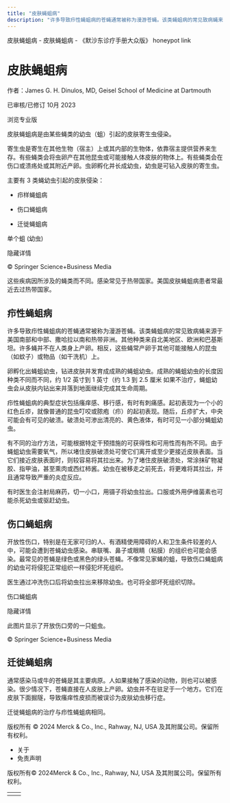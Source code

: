 ```yaml
---
title: "皮肤蝇蛆病"
description: "许多导致疖性蝇蛆病的苍蝇通常被称为漫游苍蝇。该类蝇蛆病的常见致病蝇来源于美国南部和中部、撒哈拉以南和热带非洲。其他种类来自北美地区、欧洲和巴基斯坦。许多蝇并不在人类身上产卵。相反，这些蝇常产卵于其他可能接触人的昆虫（如蚊子）或物品（如干洗机）上。"
---
```


﻿皮肤蝇蛆病 \- 皮肤蝇蛆病 \- 《默沙东诊疗手册大众版》 honeypot link

# 皮肤蝇蛆病

作者：James G. H. Dinulos, MD, Geisel School of Medicine at Dartmouth

已审核/已修订 10月 2023

浏览专业版

皮肤蝇蛆病是由某些蝇类的幼虫（蛆）引起的皮肤寄生虫侵染。

寄生虫是寄生在其他生物（宿主）上或其内部的生物体，依靠宿主提供营养来生存。有些蝇类会将虫卵产在其他昆虫或可能接触人体皮肤的物体上。有些蝇类会在伤口或溃疡处或其附近产卵。虫卵孵化并长成幼虫，幼虫是可钻入皮肤的寄生虫。

主要有 3 类蝇幼虫引起的皮肤侵染：

- 疖样蝇蛆病

- 伤口蝇蛆病

- 迁徙蝇蛆病


单个蛆 (幼虫)



隐藏详情

© Springer Science+Business Media

这些疾病因所涉及的蝇类而不同。感染常见于热带国家。美国皮肤蝇蛆病患者常最近去过热带国家。

## 疖性蝇蛆病

许多导致疖性蝇蛆病的苍蝇通常被称为漫游苍蝇。该类蝇蛆病的常见致病蝇来源于美国南部和中部、撒哈拉以南和热带非洲。其他种类来自北美地区、欧洲和巴基斯坦。许多蝇并不在人类身上产卵。相反，这些蝇常产卵于其他可能接触人的昆虫（如蚊子）或物品（如干洗机）上。

卵孵化出蝇蛆幼虫，钻进皮肤并发育成成熟的蝇蛆幼虫。成熟的蝇蛆幼虫的长度因种类不同而不同，约 1/2 英寸到 1 英寸（约 1.3 到 2.5 厘米 如果不治疗，蝇蛆幼虫会从皮肤内钻出来并落到地面继续完成其生命周期。

疖性蝇蛆病的典型症状包括瘙痒感、移行感，有时有刺痛感。起初表现为一个小的红色丘疹，就像普通的昆虫叮咬或脓疱（疖）的起初表现。随后，丘疹扩大，中央可能会有可见的破溃。破溃处可渗出清亮的、黄色液体，有时可见一小部分蝇蛆幼虫。

有不同的治疗方法，可能根据特定干预措施的可获得性和可用性而有所不同。由于蝇蛆幼虫需要氧气，所以堵住皮肤破溃处可使它们离开或至少更接近皮肤表面。当它们接近皮肤表面时，则较容易将其拉出来。为了堵住皮肤破溃处，常涂抹矿物凝胶、指甲油，甚至熏肉或西红柿酱。幼虫在被移走之前死去，将更难将其拉出，并且通常导致严重的炎症反应。

有时医生会注射局麻药，切一小口，用镊子将幼虫拉出。口服或外用伊维菌素也可能杀死幼虫或驱赶幼虫。

## 伤口蝇蛆病

开放性伤口，特别是在无家可归的人、有酒精使用障碍的人和卫生条件较差的人中，可能会遭到苍蝇幼虫感染。串联嘴、鼻子或眼睛（粘膜）的组织也可能会感染。最常见的苍蝇是绿色或黑色的绿头苍蝇。不像常见家蝇的蛆，导致伤口蝇蛆病的幼虫可将侵犯正常组织一样侵犯坏死组织。

医生通过冲洗伤口后将幼虫拉出来移除幼虫。也可将全部坏死组织切除。

伤口蝇蛆病



隐藏详情

此图片显示了开放伤口旁的一只蛆虫。

© Springer Science+Business Media

## 迁徙蝇蛆病

通常感染马或牛的苍蝇是其主要病原。人如果接触了感染的动物，则也可以被感染。很少情况下，苍蝇直接在人皮肤上产卵。幼虫并不在驻足于一个地方。它们在皮肤下面掘隧，导致瘙痒性皮损而被误诊为皮肤幼虫移行症。

迁徙蝇蛆病的治疗与疖性蝇蛆病相同。



版权所有 © 2024
Merck & Co., Inc., Rahway, NJ, USA 及其附属公司。保留所有权利。

- 关于
- 免责声明

版权所有© 2024Merck & Co., Inc., Rahway, NJ, USA 及其附属公司。保留所有权利。

|     |     |
| --- | --- |
|  |  |